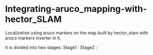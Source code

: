 # Integrating-aruco_mapping-with-hector_SLAM
Localization using aruco markers on the map built by hector_slam with aruco markers inserter in it.

It is divided into two stages:
Stage1 :
Stage2 :
